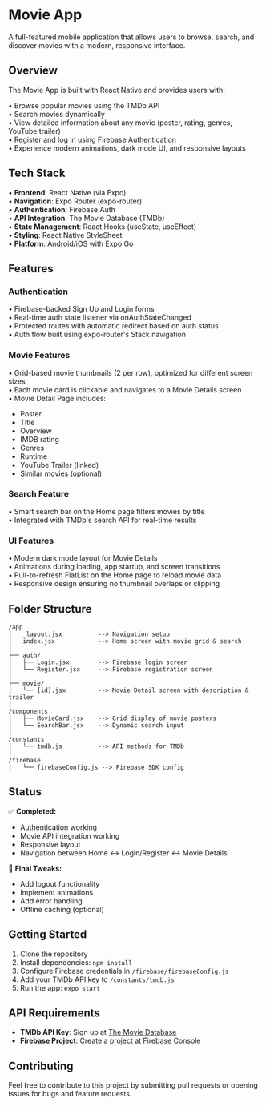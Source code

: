 # Movie App

A full-featured mobile application that allows users to browse, search, and discover movies with a modern, responsive interface.

## Overview

The Movie App is built with React Native and provides users with:

• Browse popular movies using the TMDb API  
• Search movies dynamically  
• View detailed information about any movie (poster, rating, genres, YouTube trailer)  
• Register and log in using Firebase Authentication  
• Experience modern animations, dark mode UI, and responsive layouts  

## Tech Stack

• **Frontend**: React Native (via Expo)  
• **Navigation**: Expo Router (expo-router)  
• **Authentication**: Firebase Auth  
• **API Integration**: The Movie Database (TMDb)  
• **State Management**: React Hooks (useState, useEffect)  
• **Styling**: React Native StyleSheet  
• **Platform**: Android/iOS with Expo Go  

## Features

### Authentication
• Firebase-backed Sign Up and Login forms  
• Real-time auth state listener via onAuthStateChanged  
• Protected routes with automatic redirect based on auth status  
• Auth flow built using expo-router's Stack navigation  

### Movie Features
• Grid-based movie thumbnails (2 per row), optimized for different screen sizes  
• Each movie card is clickable and navigates to a Movie Details screen  
• Movie Detail Page includes:
  - Poster
  - Title
  - Overview
  - IMDB rating
  - Genres
  - Runtime
  - YouTube Trailer (linked)
  - Similar movies (optional)

### Search Feature
• Smart search bar on the Home page filters movies by title  
• Integrated with TMDb's search API for real-time results  

### UI Features
• Modern dark mode layout for Movie Details  
• Animations during loading, app startup, and screen transitions  
• Pull-to-refresh FlatList on the Home page to reload movie data  
• Responsive design ensuring no thumbnail overlaps or clipping  

## Folder Structure

```
/app
│   _layout.jsx          --> Navigation setup
│   index.jsx            --> Home screen with movie grid & search
│
├── auth/
│   ├── Login.jsx        --> Firebase login screen
│   └── Register.jsx     --> Firebase registration screen
│
├── movie/
│   └── [id].jsx         --> Movie Detail screen with description & trailer
│
/components
│   ├── MovieCard.jsx    --> Grid display of movie posters
│   └── SearchBar.jsx    --> Dynamic search input
│
/constants
│   └── tmdb.js          --> API methods for TMDb
│
/firebase
│   └── firebaseConfig.js --> Firebase SDK config
```

## Status

✅ **Completed:**
- Authentication working
- Movie API integration working
- Responsive layout
- Navigation between Home ↔ Login/Register ↔ Movie Details

🔄 **Final Tweaks:**
- Add logout functionality
- Implement animations
- Add error handling
- Offline caching (optional)

## Getting Started

1. Clone the repository
2. Install dependencies: `npm install`
3. Configure Firebase credentials in `/firebase/firebaseConfig.js`
4. Add your TMDb API key to `/constants/tmdb.js`
5. Run the app: `expo start`

## API Requirements

- **TMDb API Key**: Sign up at [The Movie Database](https://www.themoviedb.org/settings/api)
- **Firebase Project**: Create a project at [Firebase Console](https://console.firebase.google.com/)

## Contributing

Feel free to contribute to this project by submitting pull requests or opening issues for bugs and feature requests.